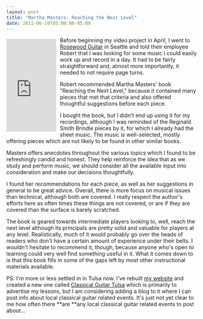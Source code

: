 ```yaml
---
layout: post
title: "Martha Masters: Reaching the Next Level"
date: 2011-06-10T05:00:00-05:00
---
```


<iframe align="left" frameborder="0" marginheight="0" marginwidth="0" scrolling="no" src="http://rcm.amazon.com/e/cm?t=willisguitabl-20&amp;o=1&amp;p=8&amp;l=bpl&amp;asins=0786679816&amp;fc1=000000&amp;IS2=1&amp;lt1=_blank&amp;m=amazon&amp;lc1=0000FF&amp;bc1=000000&amp;bg1=FFFFFF&amp;f=ifr" style="align: left; height: 245px; padding-right: 10px; padding-top: 5px; width: 131px;"></iframe>Before beginning my video project in April, I went to <a href="http://rosewoodguitar.com/">Rosewood Guitar</a> in Seattle and told their employee Robert that I was looking for some music I could easily work up and record in a day. It had to be fairly straightforward and, almost more importantly, it needed to not require page turns.

Robert recommended Martha Masters' book "Reaching the Next Level," because it contained many pieces that met that criteria and also offered thoughtful suggestions before each piece.

I bought the book, but I didn't end up using it for my recordings, although I was reminded of the Reginald Smith Brindle pieces by it, for which I already had the sheet music. The music is well-selected, mostly offering pieces which are not likely to be found in other similar books.

Masters offers anecdotes throughout the various topics which I found to be refreshingly candid and honest. They help reinforce the idea that as we study and perform music, we should consider all the available input into consideration and make our decisions thoughtfully.

I found her recommendations for each piece, as well as her suggestions in general to be great advice. Overall, there is more focus on musical issues than technical, although both are covered. I really respect the author's efforts here as often times these things are not covered, or are if they are covered than the surface is barely scratched.

The book is geared towards intermediate players looking to, well, reach the next level although its principals are pretty solid and valuable for players at any level. Realistically, much of it would probably go over the heads of readers who don't have a certain amount of experience under their belts. I wouldn't hesitate to recommend it, though, because anyone who's open to learning could very well find something useful in it. What it comes down to is that this book fills in some of the gaps left by most other instructional materials available.

PS: I'm more or less settled in in Tulsa now. I've rebuilt <a href="http://william.bajzek.com/">my website</a> and created a new one called <a href="http://www.classicalguitartulsa.com/">Classical Guitar Tulsa</a> which is primarily to advertise my lessons, but I am considering adding a blog to it where I can post info about local classical guitar related events. It's just not yet clear to me how often there **are **any local classical guitar related events to post about...

